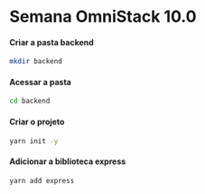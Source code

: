 # Semana OmniStack 10.0

#### Criar a pasta backend

```bash
mkdir backend
```

#### Acessar a pasta

```bash
cd backend
```

#### Criar o projeto

```bash
yarn init -y
```

#### Adicionar a biblioteca express

```bash
yarn add express
```